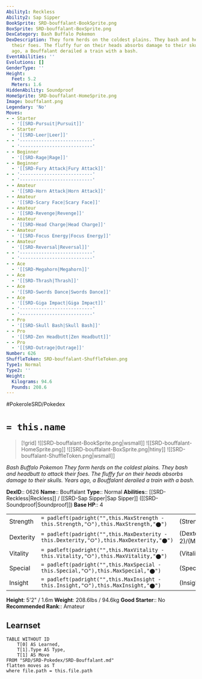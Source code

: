 ```yaml
---
Ability1: Reckless
Ability2: Sap Sipper
BookSprite: SRD-bouffalant-BookSprite.png
BoxSprite: SRD-bouffalant-BoxSprite.png
DexCategory: Bash Buffalo Pokemon
DexDescription: They form herds on the coldest plains. They bash and headbutt to attack
  their foes. The fluffy fur on their heads absorbs damage to their skulls. Years
  ago, a Bouffalant derailed a train with a bash.
EventAbilities: ''
Evolutions: []
GenderType: ''
Height:
  Feet: 5.2
  Meters: 1.6
HiddenAbility: Soundproof
HomeSprite: SRD-bouffalant-HomeSprite.png
Image: bouffalant.png
Legendary: 'No'
Moves:
- - Starter
  - '[[SRD-Pursuit|Pursuit]]'
- - Starter
  - '[[SRD-Leer|Leer]]'
- - '---------------------------'
  - '---------------------------'
- - Beginner
  - '[[SRD-Rage|Rage]]'
- - Beginner
  - '[[SRD-Fury Attack|Fury Attack]]'
- - '---------------------------'
  - '---------------------------'
- - Amateur
  - '[[SRD-Horn Attack|Horn Attack]]'
- - Amateur
  - '[[SRD-Scary Face|Scary Face]]'
- - Amateur
  - '[[SRD-Revenge|Revenge]]'
- - Amateur
  - '[[SRD-Head Charge|Head Charge]]'
- - Amateur
  - '[[SRD-Focus Energy|Focus Energy]]'
- - Amateur
  - '[[SRD-Reversal|Reversal]]'
- - '---------------------------'
  - '---------------------------'
- - Ace
  - '[[SRD-Megahorn|Megahorn]]'
- - Ace
  - '[[SRD-Thrash|Thrash]]'
- - Ace
  - '[[SRD-Swords Dance|Swords Dance]]'
- - Ace
  - '[[SRD-Giga Impact|Giga Impact]]'
- - '---------------------------'
  - '---------------------------'
- - Pro
  - '[[SRD-Skull Bash|Skull Bash]]'
- - Pro
  - '[[SRD-Zen Headbutt|Zen Headbutt]]'
- - Pro
  - '[[SRD-Outrage|Outrage]]'
Number: 626
ShuffleToken: SRD-bouffalant-ShuffleToken.png
Type1: Normal
Type2: ''
Weight:
  Kilograms: 94.6
  Pounds: 208.6
---
```


#PokeroleSRD/Pokedex

# `= this.name`

> [!grid]
> ![[SRD-bouffalant-BookSprite.png|wsmall]]
> ![[SRD-bouffalant-HomeSprite.png]]
> ![[SRD-bouffalant-BoxSprite.png|htiny]]
> ![[SRD-bouffalant-ShuffleToken.png|wsmall]]


*Bash Buffalo Pokemon*
*They form herds on the coldest plains. They bash and headbutt to attack their foes. The fluffy fur on their heads absorbs damage to their skulls. Years ago, a Bouffalant derailed a train with a bash.*

**DexID**:: 0626
**Name**:: Bouffalant
**Type**:: Normal
**Abilities**:: [[SRD-Reckless|Reckless]] / [[SRD-Sap Sipper|Sap Sipper]] ([[SRD-Soundproof|Soundproof]])
**Base HP**:: 4

|           |                                                                                        |                                          |
| --------- | -------------------------------------------------------------------------------------- | ---------------------------------------- |
| Strength  | `= padleft(padright("",this.MaxStrength - this.Strength,"⭘"),this.MaxStrength,"⬤")`    | (Strength::3)/(MaxStrength::6)   |
| Dexterity | `= padleft(padright("",this.MaxDexterity - this.Dexterity,"⭘"),this.MaxDexterity,"⬤")` | (Dexterity:: 2)/(MaxDexterity::4) |
| Vitality  | `= padleft(padright("",this.MaxVitality - this.Vitality,"⭘"),this.MaxVitality,"⬤")`    | (Vitality::3)/(MaxVitality::6)   |
| Special   | `= padleft(padright("",this.MaxSpecial - this.Special,"⭘"),this.MaxSpecial,"⬤")`       | (Special::1)/(MaxSpecial::3)     |
| Insight   | `= padleft(padright("",this.MaxInsight - this.Insight,"⭘"),this.MaxInsight,"⬤")`       | (Insight::3)/(MaxInsight::6)     |

**Height**: 5'2" / 1.6m
**Weight**: 208.6lbs / 94.6kg
**Good Starter**:: No
**Recommended Rank**:: Amateur

## Learnset

```dataview
TABLE WITHOUT ID
    T[0] AS Learned,
    T[1].Type AS Type,
    T[1] AS Move
FROM "SRD/SRD-Pokedex/SRD-Bouffalant.md"
flatten moves as T
where file.path = this.file.path
```
